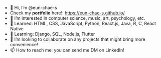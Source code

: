 - 👋 Hi, I’m @eun-chae-s
- Check my <b>portfolio</b> here!: https://eun-chae-s.github.io/
- 👀 I’m interested in computer science, music, art, psychology, etc.
- 🌱 Learned: HTML, CSS, JavaScript, Python, React.js, Java, R, C, React Native
- 🌱 Learning: Django, SQL, Node.js, Flutter
- 💞️ I’m looking to collaborate on any projects that might bring more convenience!
- 📫 How to reach me: you can send me DM on LinkedIn!

<!---
eun-chae-s/eun-chae-s is a ✨ special ✨ repository because its `README.md` (this file) appears on your GitHub profile.
You can click the Preview link to take a look at your changes.
--->
